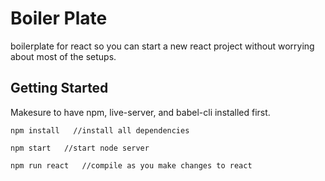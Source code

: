 # Boiler Plate
boilerplate for react so you can start a new react project without worrying about most of the setups.

## Getting Started
Makesure to have npm, live-server, and babel-cli installed first.

``
npm install   //install all dependencies
``


``
npm start   //start node server
``


``
npm run react   //compile as you make changes to react
``
